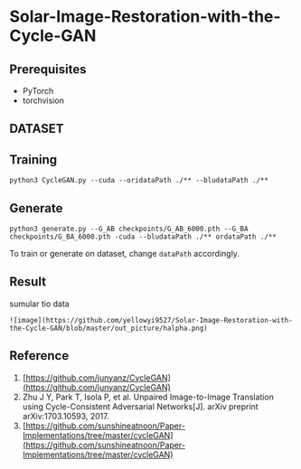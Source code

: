 # Solar-Image-Restoration-with-the-Cycle-GAN

## Prerequisites
- PyTorch
- torchvision

## DATASET


## Training
  ```
  python3 CycleGAN.py --cuda --oridataPath ./** --bludataPath ./**
  ```

## Generate
  ```
  python3 generate.py --G_AB checkpoints/G_AB_6000.pth --G_BA checkpoints/G_BA_6000.pth -cuda --bludataPath ./** ordataPath ./**
  ```
To train or generate on dataset, change `dataPath` accordingly.
## Result
sumular tio data 
```
![image](https://github.com/yellowyi9527/Solar-Image-Restoration-with-the-Cycle-GAN/blob/master/out_picture/halpha.png)
```

## Reference
1. [https://github.com/junyanz/CycleGAN](https://github.com/junyanz/CycleGAN)
2. Zhu J Y, Park T, Isola P, et al. Unpaired Image-to-Image Translation using Cycle-Consistent Adversarial Networks[J]. arXiv preprint arXiv:1703.10593, 2017.
3. [https://github.com/sunshineatnoon/Paper-Implementations/tree/master/cycleGAN](https://github.com/sunshineatnoon/Paper-Implementations/tree/master/cycleGAN)
